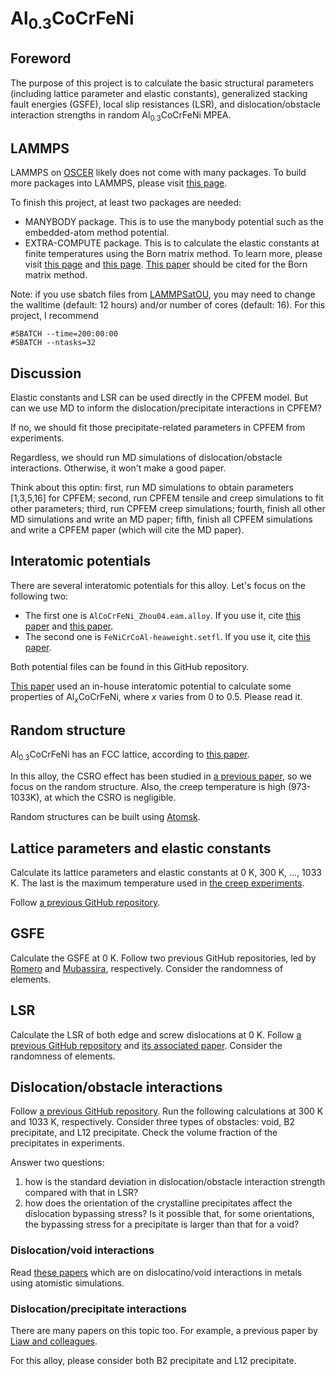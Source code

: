 # Al<sub>0.3</sub>CoCrFeNi

## Foreword

The purpose of this project is to calculate the basic structural parameters (including lattice parameter and elastic constants), generalized stacking fault energies (GSFE), local slip resistances (LSR), and dislocation/obstacle interaction strengths in random Al<sub>0.3</sub>CoCrFeNi MPEA.

## LAMMPS

LAMMPS on [OSCER](http://www.ou.edu/oscer.html) likely does not come with many packages. To build more packages into LAMMPS, please visit [this page](https://docs.lammps.org/Build_package.html).

To finish this project, at least two packages are needed:

- MANYBODY package. This is to use the manybody potential such as the embedded-atom method potential.
- EXTRA-COMPUTE package. This is to calculate the elastic constants at finite temperatures using the Born matrix method. To learn more, please visit [this page](https://docs.lammps.org/Howto_elastic.html
) and [this page](https://docs.lammps.org/compute_born_matrix.html). [This paper](https://doi.org/10.1063/1.447221) should be cited for the Born matrix method.

Note: if you use sbatch files from [LAMMPSatOU](https://github.com/ANSHURAJ11/LAMMPSatOU), you may need to change the walltime (default: 12 hours) and/or number of cores (default: 16). For this project, I recommend

	#SBATCH --time=200:00:00
	#SBATCH --ntasks=32

## Discussion

Elastic constants and LSR can be used directly in the CPFEM model. But can we use MD to inform the dislocation/precipitate interactions in CPFEM?

If no, we should fit those precipitate-related parameters in CPFEM from experiments.

Regardless, we should run MD simulations of dislocation/obstacle interactions. Otherwise, it won't make a good paper.

Think about this optin: first, run MD simulations to obtain parameters [1,3,5,16] for CPFEM; second, run CPFEM tensile and creep simulations to fit other parameters; third, run CPFEM creep simulations; fourth, finish all other MD simulations and write an MD paper; fifth, finish all CPFEM simulations and write a CPFEM paper (which will cite the MD paper).

## Interatomic potentials

There are several interatomic potentials for this alloy. Let's focus on the following two:

- The first one is `AlCoCrFeNi_Zhou04.eam.alloy`. If you use it, cite [this paper](http://dx.doi.org/10.1016/S1359-6454(01)00287-7) and [this paper](http://dx.doi.org/10.1103/PhysRevB.77.214108).
- The second one is `FeNiCrCoAl-heaweight.setfl`. If you use it, cite [this paper](https://doi.org/10.1557/jmr.2020.294).

Both potential files can be found in this GitHub repository.

[This paper](https://doi.org/10.1016/j.msea.2021.141253) used an in-house interatomic potential to calculate some properties of Al<sub>_x_</sub>CoCrFeNi, where _x_ varies from 0 to 0.5. Please read it.

## Random structure

Al<sub>0.3</sub>CoCrFeNi has an FCC lattice, according to [this paper](https://doi.org/10.1016/j.actamat.2022.118600). 

In this alloy, the CSRO effect has been studied in [a previous paper](https://doi.org/10.1016/j.matdes.2022.111214), so we focus on the random structure. Also, the creep temperature is high (973-1033K), at which the CSRO is negligible.

Random structures can be built using [Atomsk](https://atomsk.univ-lille.fr).

## Lattice parameters and elastic constants

Calculate its lattice parameters and elastic constants at 0 K, 300 K, ..., 1033 K. The last is the maximum temperature used in [the creep experiments](https://doi.org/10.1016/j.actamat.2022.118600).

Follow [a previous GitHub repository](https://github.com/shuozhixu/Modelling_2024).

## GSFE

Calculate the GSFE at 0 K. Follow two previous GitHub repositories, led by [Romero](https://github.com/shuozhixu/FLAM2020-GSFE) and [Mubassira](https://github.com/shuozhixu/Modelling_2024), respectively. Consider the randomness of elements.

## LSR

Calculate the LSR of both edge and screw dislocations at 0 K. Follow [a previous GitHub repository](https://github.com/shuozhixu/FLAM2020-LSR) and [its associated paper](http://dx.doi.org/10.1016/j.ijplas.2021.103157). Consider the randomness of elements.

## Dislocation/obstacle interactions

Follow [a previous GitHub repository](https://github.com/wrj2018/MSMSE_2020). Run the following calculations at 300 K and 1033 K, respectively. Consider three types of obstacles: void, B2 precipitate, and L12 precipitate. Check the volume fraction of the precipitates in experiments.

Answer two questions:

1. how is the standard deviation in dislocation/obstacle interaction strength compared with that in LSR?
2. how does the orientation of the crystalline precipitates affect the dislocation bypassing stress? Is it possible that, for some orientations, the bypassing stress for a precipitate is larger than that for a void?

### Dislocation/void interactions

Read [these papers](https://drive.google.com/drive/folders/1uM6CM59NrHx7o2ZFFyyN85nS_ZRpRsa4?usp=sharing) which are on dislocatino/void interactions in metals using atomistic simulations.

### Dislocation/precipitate interactions

There are many papers on this topic too. For example, a previous paper by [Liaw and colleagues](https://doi.org/10.1016/j.ijplas.2020.102819).

For this alloy, please consider both B2 precipitate and L12 precipitate.